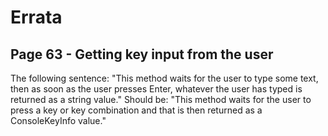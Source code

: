 # Errata
## Page 63 - Getting key input from the user
The following sentence:
"This method waits for the user to type some text, then as soon as the user presses Enter, whatever the user has typed is returned as a string value."
Should be:
"This method waits for the user to press a key or key combination and that is then returned as a ConsoleKeyInfo value."
